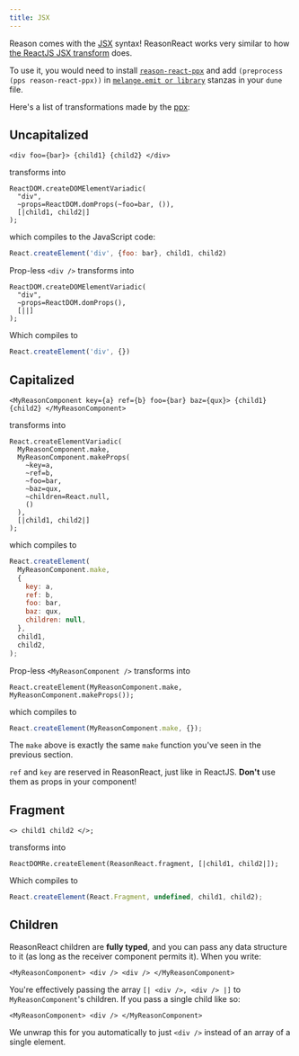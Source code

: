 ```yaml
---
title: JSX
---
```


Reason comes with the [JSX](https://reasonml.github.io/docs/en/jsx.html) syntax! ReasonReact works very similar to how [the ReactJS JSX transform](https://reactjs.org/docs/introducing-jsx.html) does.

To use it, you would need to install [`reason-react-ppx`](https://opam.ocaml.org/packages/reason-react-ppx/) and add `(preprocess (pps reason-react-ppx))` in [`melange.emit or library`](https://dune.readthedocs.io/en/stable/melange.html) stanzas in your `dune` file.

Here's a list of transformations made by the [ppx](https://ocaml.org/docs/metaprogramming):

## Uncapitalized

```reason
<div foo={bar}> {child1} {child2} </div>
```

transforms into

```reason
ReactDOM.createDOMElementVariadic(
  "div",
  ~props=ReactDOM.domProps(~foo=bar, ()),
  [|child1, child2|]
);
```

which compiles to the JavaScript code:

```js
React.createElement('div', {foo: bar}, child1, child2)
```

Prop-less `<div />` transforms into

```reason
ReactDOM.createDOMElementVariadic(
  "div",
  ~props=ReactDOM.domProps(),
  [||]
);
```

Which compiles to

```js
React.createElement('div', {})
```

## Capitalized

```reason
<MyReasonComponent key={a} ref={b} foo={bar} baz={qux}> {child1} {child2} </MyReasonComponent>
```

transforms into

```reason
React.createElementVariadic(
  MyReasonComponent.make,
  MyReasonComponent.makeProps(
    ~key=a,
    ~ref=b,
    ~foo=bar,
    ~baz=qux,
    ~children=React.null,
    ()
  ),
  [|child1, child2|]
);
```

which compiles to

```js
React.createElement(
  MyReasonComponent.make,
  {
    key: a,
    ref: b,
    foo: bar,
    baz: qux,
    children: null,
  },
  child1,
  child2,
);
```

Prop-less `<MyReasonComponent />` transforms into

```reason
React.createElement(MyReasonComponent.make, MyReasonComponent.makeProps());
```

which compiles to

```js
React.createElement(MyReasonComponent.make, {});
```

The `make` above is exactly the same `make` function you've seen in the previous section.

`ref` and `key` are reserved in ReasonReact, just like in ReactJS. **Don't** use them as props in your component!

## Fragment

```reason
<> child1 child2 </>;
```

transforms into

```reason
ReactDOMRe.createElement(ReasonReact.fragment, [|child1, child2|]);
```

Which compiles to

```js
React.createElement(React.Fragment, undefined, child1, child2);
```

## Children

ReasonReact children are **fully typed**, and you can pass any data structure to it (as long as the receiver component permits it). When you write:

```reason
<MyReasonComponent> <div /> <div /> </MyReasonComponent>
```

You're effectively passing the array `[| <div />, <div /> |]` to `MyReasonComponent`'s children. If you pass a single child like so:

```reason
<MyReasonComponent> <div /> </MyReasonComponent>
```

We unwrap this for you automatically to just `<div />` instead of an array of a single element.
